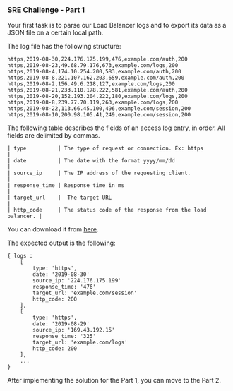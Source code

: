 ### SRE Challenge - Part 1

Your first task is to parse our Load Balancer logs and to export its data as a JSON file on a certain local path.

The log file has the following structure:

```
https,2019-08-30,224.176.175.199,476,example.com/auth,200
https,2019-08-23,49.68.79.176,673,example.com/logs,200
https,2019-08-4,174.10.254.200,583,example.com/auth,200
https,2019-08-8,221.107.162.203,659,example.com/auth,200
https,2019-08-2,156.49.6.218,127,example.com/logs,200
https,2019-08-21,233.110.178.222,581,example.com/auth,200
https,2019-08-20,152.193.204.222,180,example.com/logs,200
https,2019-08-8,239.77.70.119,263,example.com/logs,200
https,2019-08-22,113.66.45.100,496,example.com/session,200
https,2019-08-10,200.98.105.41,249,example.com/session,200
```

The following table describes the fields of an access log entry, in order. All fields are delimited by commas.

```
| type          | The type of request or connection. Ex: https            |
| date          | The date with the format yyyy/mm/dd                     |
| source_ip     | The IP address of the requesting client.                |
| response_time | Response time in ms                                     |
| target_url    |  The target URL                                         |
| http_code     | The status code of the response from the load balancer. |

```
 
You can download it from [here](https://fa-devops-challenge.s3-eu-west-1.amazonaws.com/lb_logs/partial.logs).


The expected output is the following:

```
{ logs :
    [ 
        type: 'https',
        date: '2019-08-30'
        source_ip: '224.176.175.199'
        response_time: '476'
        target_url: 'example.com/session'
        http_code: 200
    ],
    [ 
        type: 'https',
        date: '2019-08-29'
        source_ip: '169.43.192.15'
        response_time: '325'
        target_url: 'example.com/logs'
        http_code: 200
    ],
    ...    
}

```

After implementing the solution for the Part 1, you can move to the Part 2.